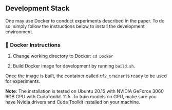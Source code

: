 ## Development Stack

One may use Docker to conduct experiments described in the paper. To do so, simply follow the instructions below to install the development environment. 

### :whale: Docker Instructions


1. Change working directory to Docker: `cd Docker`

2. Build Docker image for development by running `build.sh`. 



Once the  image is built, the container called `tf2_trainer` is ready to be used for experiments.

**Note**: The installation is tested on Ubuntu 20.15 with  NVIDIA GeForce 3060 6GB GPU with CudaToolkit 11.5. To train models on GPU, make sure you have Nvidia drivers and Cuda Toolkit installed on your machine.
